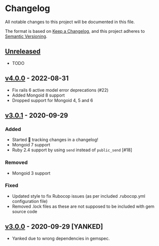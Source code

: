 # Changelog
All notable changes to this project will be documented in this file.

The format is based on [Keep a Changelog](https://keepachangelog.com/en/1.0.0/), and this project adheres to [Semantic Versioning](https://semver.org/spec/v2.0.0.html).

## [Unreleased]
- TODO

## [v4.0.0] - 2022-08-31
- Fix rails 6 active model error deprecations (#22)
- Added Mongoid 8 support
- Dropped support for Mongoid 4, 5 and 6

## [v3.0.1] - 2020-09-29
### Added
- Started 🔎 tracking changes in a changelog!
- Mongoid 7 support
- Ruby 2.4 support by using `send` instead of `public_send` [#18]

### Removed
- Mongoid 3 support

### Fixed
- Updated style to fix Rubocop issues (as per included .rubocop.yml configuration file)
- Removed .lock files as these are not supposed to be included with gem source code

## [v3.0.0] - 2020-09-29 [YANKED]
- Yanked due to wrong dependencies in gemspec.

[Unreleased]: https://github.com/glooko/mongoid-embedded-errors/compare/v4.0.0...HEAD
[v4.0.0]: https://github.com/glooko/mongoid-embedded-errors/compare/v3.0.1...v4.0.0
[v3.0.1]: https://github.com/glooko/mongoid-embedded-errors/compare/v3.0.0...v3.0.1
[v3.0.0]: https://github.com/glooko/mongoid-embedded-errors/compare/f1ce0d8ed140de86c894b2fad7ad197504fefd5a...v3.0.0
